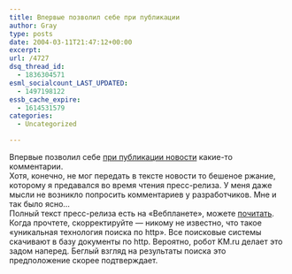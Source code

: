 ```yaml
---
title: Впервые позволил себе при публикации
author: Gray
type: posts
date: 2004-03-11T21:47:12+00:00
excerpt:
url: /4727
dsq_thread_id:
  - 1836304571
esml_socialcount_LAST_UPDATED:
  - 1497198122
essb_cache_expire:
  - 1614531579
categories:
  - Uncategorized

---
```








Впервые позволил себе <a href="http://www.searchengines.ru/news/archives/003013.html" target="_blank">при публикации новости</a> какие-то комментарии.  
Хотя, конечно, не мог передать в тексте новости то бешеное ржание, которому я предавался во время чтения пресс-релиза. У меня даже мысли не возникло попросить комментариев у разработчиков. Мне и так было ясно&#8230;  
Полный текст пресс-релиза есть на &#171;Вебпланете&#187;, можете <a href="http://webplanet.ru/news/focus/2004/3/11/search_kmru.html" target="_blank">почитать</a>. Когда прочтете, скорректируйте &#8212; никому не известно, что такое &#171;уникальная технология поиска по http&#187;. Все поисковые системы скачивают в базу документы по http. Вероятно, робот KM.ru делает это задом наперед. Беглый взгляд на результаты поиска это предположение скорее подтверждает.